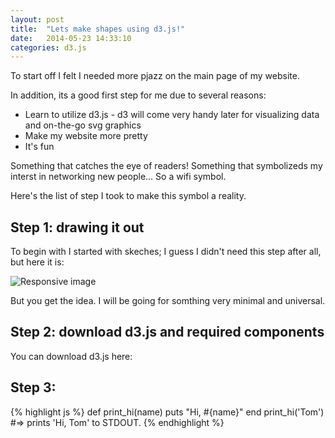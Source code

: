 ```yaml
---
layout: post
title:  "Lets make shapes using d3.js!"
date:   2014-05-23 14:33:10
categories: d3.js
---
```


To start off I felt I needed more pjazz on the main page of my website.

In addition, its a good first step for me due to several reasons:

 * Learn to utilize d3.js - d3 will come very handy later for visualizing data and on-the-go svg graphics
 * Make my website more pretty
 * It's fun

Something that catches the eye of readers! Something that symbolizeds my interst in networking new people... So a wifi symbol. 

Here's the list of step I took to make this symbol a reality.

## Step 1: drawing it out

To begin with I started with skeches; I guess I didn't need this step after all, but here it is:

<img src="http://i.imgur.com/l4g6V3T.jpg" class="img-responsive" alt="Responsive image">

But you get the idea. I will be going for somthing very minimal and universal.

## Step 2: download d3.js and required components 

You can download d3.js here: 


## Step 3: 

{% highlight js %}
def print_hi(name)
  puts "Hi, #{name}"
end
print_hi('Tom')
#=> prints 'Hi, Tom' to STDOUT.
{% endhighlight %}
